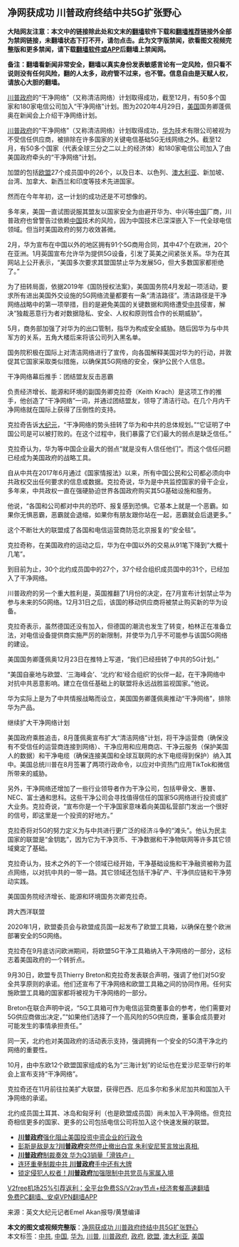  <h2>净网获成功 川普政府终结中共5G扩张野心</h2> <p class="notice"><b>大陆网友注意：本文中的链接除此处和文末的<a href="https://github.com/bannedbook/fanqiang" >翻墙</a>软件下载和<a href="https://github.com/killgcd/justmysocks/blob/master/README.md">翻墙推荐</a>链接外全部为禁网链接，未翻墙状态下打不开，请勿点击。此为文字版禁闻，欲看图文视频完整版和更多禁闻，请下载<a href="https://github.com/bannedbook/fanqiang">翻墙软件或APP</a>后翻墙上禁闻网。</p><p>备注：翻墙看新闻非常安全，翻墙以真实身份发表敏感言论有一定风险，但只看不说则没有任何风险，翻的人太多，政府管不过来，也不管。信息自由是天赋人权，请放心大胆的翻墙。</b></p>  <div class="entry"> <p id="conimg"><a href="https://www.bannedbook.org/bnews/tag/%e5%b7%9d%e6%99%ae/" class="st_tag internal_tag" rel="tag" title="标签 川普 下的日志">川普</a><a href="https://www.bannedbook.org/bnews/tag/%e6%94%bf%e5%ba%9c/" class="st_tag internal_tag" rel="tag" title="标签 政府 下的日志">政府</a>的“干净网络”（又称清洁网络）计划取得成功，截至12月，有50多个国家和180家电信公司加入“干净网络”计划。图为2020年4月29日，<a href="https://www.bannedbook.org/bnews/tag/%e7%be%8e%e5%9b%bd/" class="st_tag internal_tag" rel="tag" title="标签 美国 下的日志">美国</a>国务卿蓬佩奥在新闻会上介绍干净网络计划。</p> <p><a href="https://www.bannedbook.org/bnews/tag/%e5%b7%9d%e6%99%ae%e6%94%bf%e5%ba%9c/" class="st_tag internal_tag" rel="tag" title="标签 川普政府 下的日志">川普政府</a>的“干净网络”（又称清洁网络）计划取得成功，<a href="https://www.bannedbook.org/bnews/tag/%e5%8d%8e%e4%b8%ba/" class="st_tag internal_tag" rel="tag" title="标签 华为 下的日志">华为</a>技术有限公司被视为不受信任供应商，被排除在许多国家的关键电信基础5G无线网络之外。截至12月，有50多个国家（代表全球三分之二以上的经济体）和180家电信公司加入了由美国政府牵头的“干净网络”计划。</p> <p>加盟的包括<a href="https://www.bannedbook.org/bnews/tag/%e6%ac%a7%e7%9b%9f/" class="st_tag internal_tag" rel="tag" title="标签 欧盟 下的日志">欧盟</a>27个成员国中的26个，以及日本、以色列、<a href="https://www.bannedbook.org/bnews/tag/%e6%be%b3%e5%a4%a7%e5%88%a9%e4%ba%9a/" class="st_tag internal_tag" rel="tag" title="标签 澳大利亚 下的日志">澳大利亚</a>、新加坡、台湾、加拿大、新西兰和印度等技术先进国家。</p> <p>然而在今年年初，这一计划的成功还是不可想像的。</p> <p>多年来，美国一直试图说服其盟友以国家安全为由避开华为、中兴等<span class='wp_keywordlink_affiliate'><a href="https://www.bannedbook.org/" title="中国" target="_blank">中国</a></span>厂商，川普政府也曾警告过依赖<a href="https://www.bannedbook.org/bnews/tag/%E4%B8%AD%E5%9B%BD/" class="st_tag internal_tag" rel="tag" title="标签 中国 下的日志">中国</a>技术的风险，因为中国技术已深深嵌入下一代全球电信领域。但当时美国政府的努力收效甚微。</p> <p>2月，华为宣布在中国以外的地区拥有91个5G商用合同，其中47个在欧洲，20个在亚洲。1月英国宣布允许华为提供5G设备，引发了英美之间紧张关系。华为在其网站上公开表示，“美国多次要求其盟国禁止华为发展5G，但大多数国家都拒绝了。”</p> <p>为了扭转局面，依据2019年《国防授权法案》，美国国务院4月发起一项活动，要求所有进出美国外交设施的5G网络流量都要有一条“清洁路径”。清洁路径是干净网络战略中的第一项举措，目的是避免美国的关键数据和网络遭受<a href="https://www.bannedbook.org/bnews/tag/%e4%b8%ad%e5%85%b1/" class="st_tag internal_tag" rel="tag" title="标签 中共 下的日志">中共</a>侵害，解决“独裁恶意行为者对数据隐私、安全、人权和原则性合作的长期威胁”。</p> <p>5月，商务部加强了对华为的出口管制，指华为构成安全威胁。随后因华为与中共军方的关系，五角大楼后来将该公司列入黑名单。</p> <p>国务院积极在国际上对清洁网络进行了宣传，向各国解释美国对华为的行动，并敦促其它国家采取类似措施，以确保其5G网络的安全，保护公民个人信息。</p>  <p>干净网络幕后推手：团结盟友反击恶霸</p> <p>负责经济增长、能源和环境的副国务卿克拉奇（Keith Krach）是这项工作的推手，他创造了“干净网络”一词，并通过团结盟友，领导了清洁行动。在几个月内干净网络就在国际上获得了压倒性的支持。</p> <p>克拉奇告诉<span class='wp_keywordlink_affiliate'><a href="http://www.epochtimes.com/" title="大纪元" target="_blank">大纪元</a></span>，“干净网络的势头扭转了华为和中共的总体规划。”“它证明了中国公司是可以被打败的。在这个过程中，我们暴露了它们最大的弱点是缺乏信任。”</p> <p>克拉奇认为，华为等中国企业最大的弱点“就是没有人信任他们”。而这个信任问题已经成为美国政府的战略工具。</p> <p>自从中共在2017年6月通过《国家情报法》以来，所有中国公民和公司都必须向中共政权交出任何要求的信息或数据。克拉奇说，华为是中共监控国家的骨干企业，多年来，中共政权一直在强硬胁迫世界各国政府购买其5G基础设施和服务。</p> <p>他说，“各国和公司都对中共的恐吓、报复感到恐惧。它基本上就是一个恶霸。如果你无惧恶霸，恶霸就会退缩，如果你有朋友跟你站在一起，恶霸就会后退更多。”</p> <p>这个不断壮大的联盟成了各国和电信运营商防范北京报复的“安全毯”。</p> <p>克拉奇称，在美国政府的运动之后，华为在中国以外的交易从91笔下降到“大概十几笔”。</p> <p>到目前为止，30个北约成员国中的27个，37个经合组织成员国中的31个，已经加入了干净网络。</p>  <p>川普政府的另一个重大胜利是，英国推翻了1月份的决定，在7月宣布计划禁止华为参与未来的5G网络。12月31日之后，该国的移动供应商将被禁止购买新的华为设备。</p> <p>克拉奇表示，虽然德国还没有加入，但德国的潮流也发生了转变，柏林正在准备立法，对电信设备提供商实施严厉的新限制，并使华为几乎不可能参与该国5G网络的建设。</p> <p>美国国务卿蓬佩奥12月23日在推特上写道，“我们已经扭转了中共的5G计划。”</p> <p>“美国自豪地与欧盟、‘三海峰会’、‘北约’和‘经合组织’的伙伴一起，在干净网络中对抗中共恶意影响。建立在信任基础上的联盟将永远战胜监视国家。”他说。</p> <p>华为实际上是为了中共情报战略而设立，美国国务卿蓬佩奥推动“干净网络”，排除华为产品。</p> <p>继续扩大干净网络计划</p> <p>美国政府乘胜追击，8月蓬佩奥宣布扩大“清洁网络”计划，将干净运营商（确保没有不受信任的运营商连接到网络）、干净应用和应用商店、干净云服务（保护美国人的数据）和干净电缆（确保连接美国和全球互联网的水下电缆得到保护）纳入其中。美国总统川普在8月签署了两项行政命令，以应对中资热门应用TikTok和微信所带来的威胁。</p> <p>另外，干净网络还增加了一些行业领导者作为干净公司，包括甲骨文、惠普、NEC、富士通和思科。这些干净公司会寻找值得信任的国家5G网络进行投资或扩大业务。克拉奇说，“宣布你是一个干净国家意味着向美国私营部门发出一个很好的信号，即这里是一个投资的好地方。”</p> <p>克拉奇将对5G的努力定义为与中共进行更广泛的经济斗争的“滩头”。他认为民主国家的联盟是“金钥匙”，因为它为干净货币、干净数据和干净物联网等许多其它领域奠定了基础。</p>  <p>克拉奇认为，技术之外的下一个领域已经开始，干净基础设施和干净融资被称为蓝点网络，以对抗中共的一带一路。其它领域还包括干净矿产、干净供应链和干净劳动实践。</p> <p>美国国务院经济增长、能源和环境国务次卿克拉奇。</p> <p>跨大西洋联盟</p> <p>2020年1月，欧盟委员会与欧盟成员国一起发布了欧盟工具箱，以确保在整个欧洲部署安全的5G网络。</p> <p>克拉奇在9月底访问欧洲期间，将欧盟5G干净工具箱纳入干净网络的一部分，这标志着美国政府的一个转折点。</p> <p>9月30日，欧盟专员Thierry Breton和克拉奇发表联合声明，强调了他们对5G安全共享原则的承诺。他们还宣布了干净网络和欧盟工具箱之间的协同作用。任何实施欧盟工具箱的国家都将被视为干净网络的一部分。</p> <p>Breton在联合声明中说，“5G工具箱可作为电信运营商董事会的参考，他们需要对5G供应商做出决定，”“如果他们选择了一个高风险的5G供应商，董事会成员要对可能发生的事情承担责任。”</p> <p>同一天，北约也对美国政府的活动表示支持，强调拥有一个安全的5G清干净北约网络的重要性。</p> <p>10月，由中东欧12个欧盟国家组成的名为“三海计划”的论坛也在爱沙尼亚举行的年会上宣布支持“干净网络”。</p>  <p>克拉奇还在11月前往拉美扩大联盟，获得巴西、厄瓜多尔和多米尼加共和国加入干净网络的承诺。</p> <p>北约成员国土耳其、冰岛和匈牙利（也是欧盟成员国）尚未加入干净网络。但克拉奇相信更多的国家、更多的公司包括电信公司将加入这个快速发展的联盟。</p> <ul class='op-related-articles' title='相关阅读'> <li><a href='https://www.bannedbook.org/bnews/cnnews/20201229/1457067.html' target='_blank'><b>川普政府</b>强化阻止美国投资中资企业的行政令</a></li> <li><a href='https://www.bannedbook.org/bnews/bannedvideo/20201227/1456044.html' target='_blank'>彭斯是敌是友?<b>川普政府</b>突然停止撤出白宫,朱利安尼誓言放出真相.</a></li> <li><a href='https://www.bannedbook.org/bnews/cnnews/20201227/1455637.html' target='_blank'><b>川普政府</b>制裁奏效 华为Q3销量「滑铁卢」</a></li> <li><a href='https://www.bannedbook.org/bnews/cbnews/20201225/1454721.html' target='_blank'>连环重拳制裁中共 <b>川普政府</b>手中还有大牌</a></li> <li><a href='https://www.bannedbook.org/bnews/bannedvideo/20201222/1452791.html' target='_blank'>锁定侵犯人权者！<b>川普政府</b>加强限制中共党员与家属入境</a></li> </ul> <p class="texttj"> <a href="https://github.com/bannedbook/fanqiang/wiki/V2ray%E6%9C%BA%E5%9C%BA" target="_blank">V2free机场25%引荐返利：全平台免费SS/V2ray节点+经济套餐高速翻墙</a><br/> <a href="https://github.com/bannedbook/fanqiang/wiki/%E7%A6%81%E9%97%BB%E7%BD%91%E5%AE%89%E5%8D%93%E7%BF%BB%E5%A2%99%E6%96%B0%E9%97%BBAPP" target="_blank">免费PC翻墙、安卓VPN翻墙APP</a></p><p> 来源：英文大纪元记者Emel Akan报导/黄慧编译 </p><a name='sharetosocial'></a>       <div><b>本文的图文或视频完整版</b>：<a href='https://www.bannedbook.org/bnews/cbnews/20201231/1458490.html'>净网获成功 川普政府终结中共5G扩张野心</a></div>  </div><!--END ENTRY--> <div class="postfooter"> <div>本文标签：<a href="https://www.bannedbook.org/bnews/tag/%e4%b8%ad%e5%85%b1/" rel="tag">中共</a>, <a href="https://www.bannedbook.org/bnews/tag/%E4%B8%AD%E5%9B%BD/" rel="tag">中国</a>, <a href="https://www.bannedbook.org/bnews/tag/%e5%8d%8e%e4%b8%ba/" rel="tag">华为</a>, <a href="https://www.bannedbook.org/bnews/tag/%e5%b7%9d%e6%99%ae/" rel="tag">川普</a>, <a href="https://www.bannedbook.org/bnews/tag/%e5%b7%9d%e6%99%ae%e6%94%bf%e5%ba%9c/" rel="tag">川普政府</a>, <a href="https://www.bannedbook.org/bnews/tag/%e6%94%bf%e5%ba%9c/" rel="tag">政府</a>, <a href="https://www.bannedbook.org/bnews/tag/%e6%ac%a7%e7%9b%9f/" rel="tag">欧盟</a>, <a href="https://www.bannedbook.org/bnews/tag/%e6%be%b3%e5%a4%a7%e5%88%a9%e4%ba%9a/" rel="tag">澳大利亚</a>, <a href="https://www.bannedbook.org/bnews/tag/%e7%be%8e%e5%9b%bd/" rel="tag">美国</a></div>  </div><!--END POSTFOOTER--> 